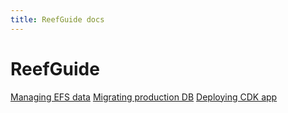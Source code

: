 ```yaml
---
title: ReefGuide docs
---
```


# ReefGuide

[Managing EFS data](./managing-efs-data.md)
[Migrating production DB](./migrating-production-db.md)
[Deploying CDK app](./deploying-with-cdk.md)
